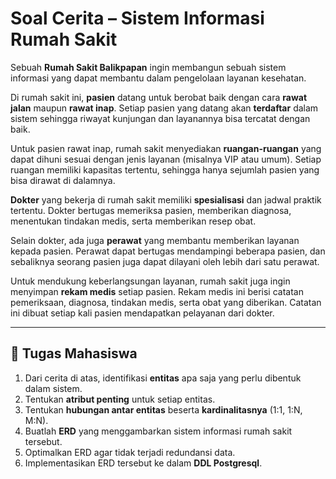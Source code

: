 # Soal Cerita – Sistem Informasi Rumah Sakit

Sebuah **Rumah Sakit Balikpapan** ingin membangun sebuah sistem informasi yang dapat membantu dalam pengelolaan layanan kesehatan.

Di rumah sakit ini, **pasien** datang untuk berobat baik dengan cara **rawat jalan** maupun **rawat inap**. Setiap pasien yang datang akan **terdaftar** dalam sistem sehingga riwayat kunjungan dan layanannya bisa tercatat dengan baik.

Untuk pasien rawat inap, rumah sakit menyediakan **ruangan-ruangan** yang dapat dihuni sesuai dengan jenis layanan (misalnya VIP atau umum). Setiap ruangan memiliki kapasitas tertentu, sehingga hanya sejumlah pasien yang bisa dirawat di dalamnya.

**Dokter** yang bekerja di rumah sakit memiliki **spesialisasi** dan jadwal praktik tertentu. Dokter bertugas memeriksa pasien, memberikan diagnosa, menentukan tindakan medis, serta memberikan resep obat.

Selain dokter, ada juga **perawat** yang membantu memberikan layanan kepada pasien. Perawat dapat bertugas mendampingi beberapa pasien, dan sebaliknya seorang pasien juga dapat dilayani oleh lebih dari satu perawat.

Untuk mendukung keberlangsungan layanan, rumah sakit juga ingin menyimpan **rekam medis** setiap pasien. Rekam medis ini berisi catatan pemeriksaan, diagnosa, tindakan medis, serta obat yang diberikan. Catatan ini dibuat setiap kali pasien mendapatkan pelayanan dari dokter.

---

## 📌 Tugas Mahasiswa

1. Dari cerita di atas, identifikasi **entitas** apa saja yang perlu dibentuk dalam sistem.
2. Tentukan **atribut penting** untuk setiap entitas.
3. Tentukan **hubungan antar entitas** beserta **kardinalitasnya** (1:1, 1\:N, M\:N).
4. Buatlah **ERD** yang menggambarkan sistem informasi rumah sakit tersebut.
5. Optimalkan ERD agar tidak terjadi redundansi data.
6. Implementasikan ERD tersebut ke dalam **DDL Postgresql**.
